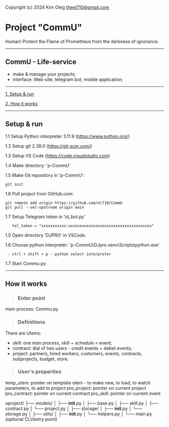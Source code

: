 Copyright (c) 2024 Kim Oleg <theel710@gmail.com>

# Project "CommU"
Human! Protect the Flame of Prometheus from the darkness of ignorance.

---
## CommU - Life-service
 - make & manage your projects;
 - interface: Web-site, telegram bot, mobile application;

---


  [1. Setup & run ](#Setup-&-run)

  [2. How it works ](#How-it-works)


---
## Setup & run
   1.1 Setup Python interpreter 3.11.9 (https://www.python.org/)

   1.2 Setup git 2.38.0 (https://git-scm.com/)

   1.3 Setup VS Code (https://code.visualstudio.com)

   1.4 Make directory: 'p-CommU'

   1.5 Make Git repository in 'p-CommU':
   ```
   git init
   ```
   1.6 Pull project from GitHub.com:
   ```
  git remote add origin https://github.com/el710/CommU
  git pull --set-upstream origin main
   ```
   1.7 Setup Telegram token in 'id_bot.py'
   ```
      tel_token = "xxxxxxxxxxx:xxxxxxxxxxxxxxxxxxxxxxxxxxxxxxxxxxxxx"
   ```
   1.5 Open directory 'DJPRO' in VSCode.

   1.6 Choose python interpreter: 'p-CommU\DJpro\.venv\Scripts\python.exe'
   ```
    - ctrl + shift + p - python select interpreter
   ```
  
   1.7 Start Commu.py
  
 ---
 
## How it works

>### Enter point
main process: Commu.py

>### Definitions
There are Utems:
- skill: one man process, skill + schedule = event;
- contract: dial of two users - credit events + debet events;
- project: partners, hired workers, customers, events, contracts, subprojects, budget, store.

>### User's properties

temp_utem: pointer on template utem - to make new, to load, to watch parameters, to add to project
pro_project: pointer on current project
pro_contract: pointer on current contract
pro_skill: pointer on current event


uproject/
├── models/
│   ├── __init__.py
│   ├── base.py
│   ├── skill.py
│   ├── contract.py
│   └── project.py
│
├── storage/
│   ├── __init__.py
│   └── storage.py
│
├── utils/
│   ├── __init__.py
│   └── helpers.py
│
└── main.py  (optional CLI/entry point)
